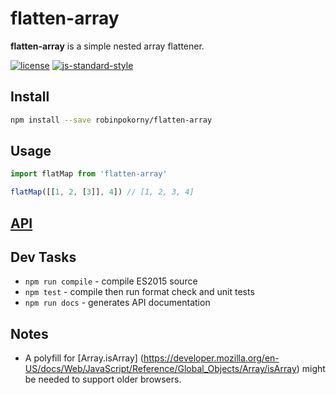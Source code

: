 # flatten-array

**flatten-array** is a simple nested array flattener.

[![license](https://img.shields.io/npm/l/flatten-array.svg?style=flat-square)](https://github.com/robinpokorny/flatten-array/blob/master/LICENCE)
[![js-standard-style](https://img.shields.io/badge/code%20style-standard-lightgrey.svg?style=flat-square)](http://standardjs.com/)

## Install

```sh
npm install --save robinpokorny/flatten-array
```

## Usage

```js
import flatMap from 'flatten-array'

flatMap([[1, 2, [3]], 4]) // [1, 2, 3, 4]
```

## [API](docs/api.md)

## Dev Tasks

* `npm run compile` - compile ES2015 source
* `npm test` - compile then run format check and unit tests
* `npm run docs` - generates API documentation

## Notes

* A polyfill for
[Array.isArray] (https://developer.mozilla.org/en-US/docs/Web/JavaScript/Reference/Global_Objects/Array/isArray)
might be needed to support older browsers.
